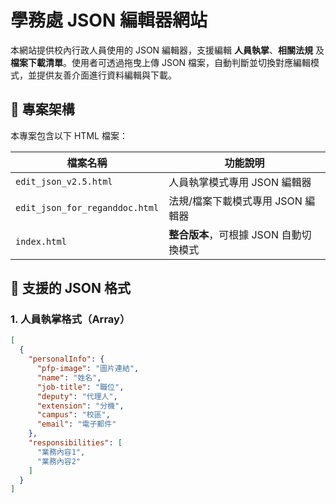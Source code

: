# 學務處 JSON 編輯器網站

本網站提供校內行政人員使用的 JSON 編輯器，支援編輯 **人員執掌**、**相關法規** 及 **檔案下載清單**。使用者可透過拖曳上傳 JSON 檔案，自動判斷並切換對應編輯模式，並提供友善介面進行資料編輯與下載。

## 📁 專案架構

本專案包含以下 HTML 檔案：

| 檔案名稱                  | 功能說明                             |
|---------------------------|--------------------------------------|
| `edit_json_v2.5.html`     | 人員執掌模式專用 JSON 編輯器         |
| `edit_json_for_reganddoc.html` | 法規/檔案下載模式專用 JSON 編輯器 |
| `index.html`                | **整合版本**，可根據 JSON 自動切換模式 |

## 🧩 支援的 JSON 格式

### 1. 人員執掌格式（Array）

```json
[
  {
    "personalInfo": {
      "pfp-image": "圖片連結",
      "name": "姓名",
      "job-title": "職位",
      "deputy": "代理人",
      "extension": "分機",
      "campus": "校區",
      "email": "電子郵件"
    },
    "responsibilities": [
      "業務內容1",
      "業務內容2"
    ]
  }
]
